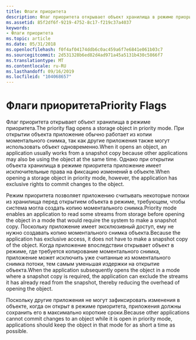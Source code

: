 ```yaml
---
title: Флаги приоритета
description: Флаг приоритета открывает объект хранилища в режиме приоритета.
ms.assetid: 85f2df6f-9219-4752-8c17-f219c37a4037
keywords:
- Флаги приоритета
ms.topic: article
ms.date: 05/31/2018
ms.openlocfilehash: f0f4af04174ddb6c0ac459a6f7e6841e061b03c7
ms.sourcegitcommit: 2d531328b6ed82d4ad971a45a5131b430c5866f7
ms.translationtype: MT
ms.contentlocale: ru-RU
ms.lasthandoff: 09/16/2019
ms.locfileid: "104068657"
---
```

# <a name="priority-flags"></a><span data-ttu-id="8f5d5-104">Флаги приоритета</span><span class="sxs-lookup"><span data-stu-id="8f5d5-104">Priority Flags</span></span>

<span data-ttu-id="8f5d5-105">Флаг приоритета открывает объект хранилища в режиме приоритета.</span><span class="sxs-lookup"><span data-stu-id="8f5d5-105">The priority flag opens a storage object in priority mode.</span></span> <span data-ttu-id="8f5d5-106">При открытии объекта приложение обычно работает из копии моментального снимка, так как другие приложения также могут использовать объект одновременно.</span><span class="sxs-lookup"><span data-stu-id="8f5d5-106">When it opens an object, an application usually works from a snapshot copy because other applications may also be using the object at the same time.</span></span> <span data-ttu-id="8f5d5-107">Однако при открытии объекта хранилища в режиме приоритета приложение имеет исключительные права на фиксацию изменений в объекте.</span><span class="sxs-lookup"><span data-stu-id="8f5d5-107">When opening a storage object in priority mode, however, the application has exclusive rights to commit changes to the object.</span></span>

<span data-ttu-id="8f5d5-108">Режим приоритета позволяет приложению считывать некоторые потоки из хранилища перед открытием объекта в режиме, требующем, чтобы система могла создать копию моментального снимка.</span><span class="sxs-lookup"><span data-stu-id="8f5d5-108">Priority mode enables an application to read some streams from storage before opening the object in a mode that would require the system to make a snapshot copy.</span></span> <span data-ttu-id="8f5d5-109">Поскольку приложение имеет эксклюзивный доступ, ему не нужно создавать копию моментального снимка объекта.</span><span class="sxs-lookup"><span data-stu-id="8f5d5-109">Because the application has exclusive access, it does not have to make a snapshot copy of the object.</span></span> <span data-ttu-id="8f5d5-110">Когда приложение впоследствии открывает объект в режиме, где требуется копирование моментального снимка, приложение может исключить уже считанные из моментального снимка потоки, тем самым уменьшая издержки на открытие объекта.</span><span class="sxs-lookup"><span data-stu-id="8f5d5-110">When the application subsequently opens the object in a mode where a snapshot copy is required, the application can exclude the streams it has already read from the snapshot, thereby reducing the overhead of opening the object.</span></span>

<span data-ttu-id="8f5d5-111">Поскольку другие приложения не могут зафиксировать изменения в объекте, когда он открыт в режиме приоритета, приложения должны сохранить его в максимально короткие сроки.</span><span class="sxs-lookup"><span data-stu-id="8f5d5-111">Because other applications cannot commit changes to an object while it is open in priority mode, applications should keep the object in that mode for as short a time as possible.</span></span>

 

 




